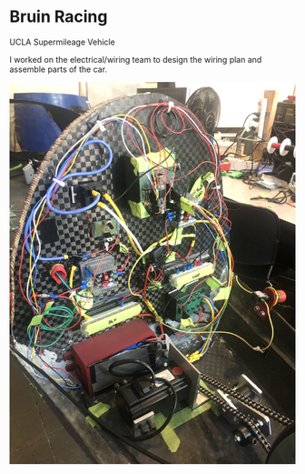 # Bruin Racing

UCLA Supermileage Vehicle

I worked on the electrical/wiring team to design the wiring plan and assemble parts of the car.

![](images/image.jpg)
